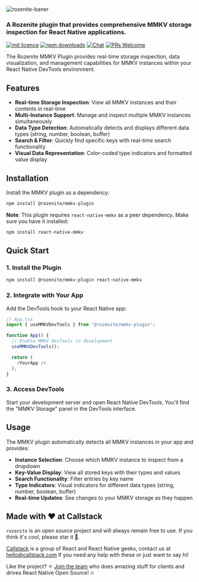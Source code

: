 ![rozenite-baner](https://github.com/user-attachments/assets/6d21839f-e624-4d8b-85a2-5f7ef1600b28)

### A Rozenite plugin that provides comprehensive MMKV storage inspection for React Native applications.

[![mit licence][license-badge]][license] [![npm downloads][npm-downloads-badge]][npm-downloads] [![Chat][chat-badge]][chat] [![PRs Welcome][prs-welcome-badge]][prs-welcome]

The Rozenite MMKV Plugin provides real-time storage inspection, data visualization, and management capabilities for MMKV instances within your React Native DevTools environment.

## Features

- **Real-time Storage Inspection**: View all MMKV instances and their contents in real-time
- **Multi-Instance Support**: Manage and inspect multiple MMKV instances simultaneously
- **Data Type Detection**: Automatically detects and displays different data types (string, number, boolean, buffer)
- **Search & Filter**: Quickly find specific keys with real-time search functionality
- **Visual Data Representation**: Color-coded type indicators and formatted value display

## Installation

Install the MMKV plugin as a dependency:

```bash
npm install @rozenite/mmkv-plugin
```

**Note**: This plugin requires `react-native-mmkv` as a peer dependency. Make sure you have it installed:

```bash
npm install react-native-mmkv
```

## Quick Start

### 1. Install the Plugin

```bash
npm install @rozenite/mmkv-plugin react-native-mmkv
```

### 2. Integrate with Your App

Add the DevTools hook to your React Native app:

```typescript
// App.tsx
import { useMMKVDevTools } from '@rozenite/mmkv-plugin';

function App() {
  // Enable MMKV DevTools in development
  useMMKVDevTools();

  return (
    <YourApp />
  );
}
```

### 3. Access DevTools

Start your development server and open React Native DevTools. You'll find the "MMKV Storage" panel in the DevTools interface.

## Usage

The MMKV plugin automatically detects all MMKV instances in your app and provides:

- **Instance Selection**: Choose which MMKV instance to inspect from a dropdown
- **Key-Value Display**: View all stored keys with their types and values
- **Search Functionality**: Filter entries by key name
- **Type Indicators**: Visual indicators for different data types (string, number, boolean, buffer)
- **Real-time Updates**: See changes to your MMKV storage as they happen

## Made with ❤️ at Callstack

`rozenite` is an open source project and will always remain free to use. If you think it's cool, please star it 🌟.

[Callstack][callstack-readme-with-love] is a group of React and React Native geeks, contact us at [hello@callstack.com](mailto:hello@callstack.com) if you need any help with these or just want to say hi!

Like the project? ⚛️ [Join the team](https://callstack.com/careers/?utm_campaign=Senior_RN&utm_source=github&utm_medium=readme) who does amazing stuff for clients and drives React Native Open Source! 🔥

[callstack-readme-with-love]: https://callstack.com/?utm_source=github.com&utm_medium=referral&utm_campaign=rozenite&utm_term=readme-with-love
[license-badge]: https://img.shields.io/npm/l/rozenite?style=for-the-badge
[license]: https://github.com/callstackincubator/rozenite/blob/main/LICENSE
[npm-downloads-badge]: https://img.shields.io/npm/dm/rozenite?style=for-the-badge
[npm-downloads]: https://www.npmjs.com/package/@rozenite/mmkv-plugin
[prs-welcome-badge]: https://img.shields.io/badge/PRs-welcome-brightgreen.svg?style=for-the-badge
[prs-welcome]: https://github.com/callstackincubator/rozenite/blob/main/CONTRIBUTING.md
[chat-badge]: https://img.shields.io/discord/426714625279524876.svg?style=for-the-badge
[chat]: https://discord.gg/xgGt7KAjxv